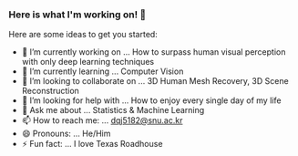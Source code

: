 ### Here is what I'm working on! 👋



Here are some ideas to get you started:

- 🔭 I’m currently working on ... How to surpass human visual perception with only deep learning techniques
- 🌱 I’m currently learning ... Computer Vision
- 👯 I’m looking to collaborate on ... 3D Human Mesh Recovery, 3D Scene Reconstruction
- 🤔 I’m looking for help with ... How to enjoy every single day of my life
- 💬 Ask me about ... Statistics & Machine Learning
- 📫 How to reach me: ... dqj5182@snu.ac.kr
- 😄 Pronouns: ... He/Him
- ⚡ Fun fact: ... I love Texas Roadhouse

